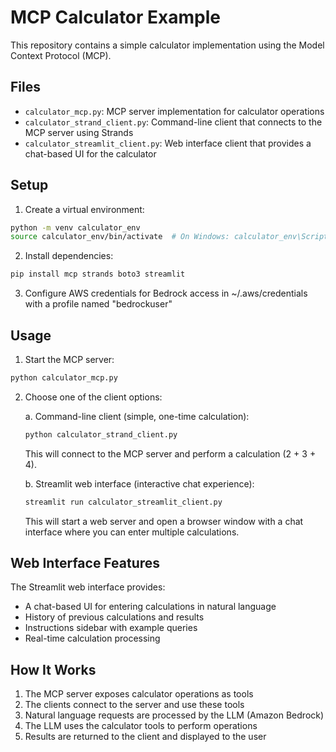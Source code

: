 # MCP Calculator Example

This repository contains a simple calculator implementation using the Model Context Protocol (MCP).

## Files

- `calculator_mcp.py`: MCP server implementation for calculator operations
- `calculator_strand_client.py`: Command-line client that connects to the MCP server using Strands
- `calculator_streamlit_client.py`: Web interface client that provides a chat-based UI for the calculator

## Setup

1. Create a virtual environment:
```bash
python -m venv calculator_env
source calculator_env/bin/activate  # On Windows: calculator_env\Scripts\activate
```

2. Install dependencies:
```bash
pip install mcp strands boto3 streamlit
```

3. Configure AWS credentials for Bedrock access in ~/.aws/credentials with a profile named "bedrockuser"

## Usage

1. Start the MCP server:
```bash
python calculator_mcp.py
```

2. Choose one of the client options:

   a. Command-line client (simple, one-time calculation):
   ```bash
   python calculator_strand_client.py
   ```
   This will connect to the MCP server and perform a calculation (2 + 3 + 4).

   b. Streamlit web interface (interactive chat experience):
   ```bash
   streamlit run calculator_streamlit_client.py
   ```
   This will start a web server and open a browser window with a chat interface where you can enter multiple calculations.

## Web Interface Features

The Streamlit web interface provides:
- A chat-based UI for entering calculations in natural language
- History of previous calculations and results
- Instructions sidebar with example queries
- Real-time calculation processing

## How It Works

1. The MCP server exposes calculator operations as tools
2. The clients connect to the server and use these tools
3. Natural language requests are processed by the LLM (Amazon Bedrock)
4. The LLM uses the calculator tools to perform operations
5. Results are returned to the client and displayed to the user
